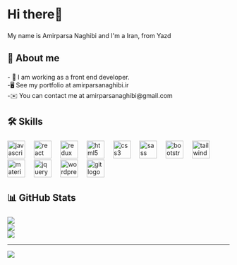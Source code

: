 <h1 align="left">Hi there👋</h1>

###

<p align="left">My name is Amirparsa Naghibi and I'm a Iran, from Yazd</p>

###

<h2 align="left">🚀 About me</h2>

###

<p align="left">- 🔭 I am working as a front end developer.<br>-🖥️  See my portfolio at amirparsanaghibi.ir<br>-✉️  You can contact me at amirparsanaghibi@gmail.com</p>

###

<h2 align="left">🛠 Skills</h2>

###

<div align="left">
  <img src="https://skillicons.dev/icons?i=js" height="40" alt="javascript logo"  />
  <img width="12" />
  <img src="https://skillicons.dev/icons?i=react" height="40" alt="react logo"  />
  <img width="12" />
  <img src="https://skillicons.dev/icons?i=redux" height="40" alt="redux logo"  />
  <img width="12" />
  <img src="https://skillicons.dev/icons?i=html" height="40" alt="html5 logo"  />
  <img width="12" />
  <img src="https://skillicons.dev/icons?i=css" height="40" alt="css3 logo"  />
  <img width="12" />
  <img src="https://skillicons.dev/icons?i=sass" height="40" alt="sass logo"  />
  <img width="12" />
  <img src="https://skillicons.dev/icons?i=bootstrap" height="40" alt="bootstrap logo"  />
  <img width="12" />
  <img src="https://skillicons.dev/icons?i=tailwind" height="40" alt="tailwindcss logo"  />
  <img width="12" />
  <img src="https://skillicons.dev/icons?i=materialui" height="40" alt="materialui logo"  />
  <img width="12" />
  <img src="https://skillicons.dev/icons?i=jquery" height="40" alt="jquery logo"  />
  <img width="12" />
  <img src="https://skillicons.dev/icons?i=wordpress" height="40" alt="wordpress logo"  />
  <img width="12" />
  <img src="https://skillicons.dev/icons?i=git" height="40" alt="git logo"  />
</div>

###

<h2 align="left">📊 GitHub Stats</h2>

###
![](https://github-readme-stats.vercel.app/api?username=Amirparsa-n&theme=tokyonight&hide_border=true&include_all_commits=false&count_private=false)<br/>
![](https://github-readme-streak-stats.herokuapp.com/?user=Amirparsa-n&theme=tokyonight&hide_border=true)<br/>
![](https://github-readme-stats.vercel.app/api/top-langs/?username=Amirparsa-n&theme=tokyonight&hide_border=true&include_all_commits=false&count_private=false&layout=compact)

---
[![](https://visitcount.itsvg.in/api?id=Amirparsa-n&icon=0&color=1)](https://visitcount.itsvg.in)

